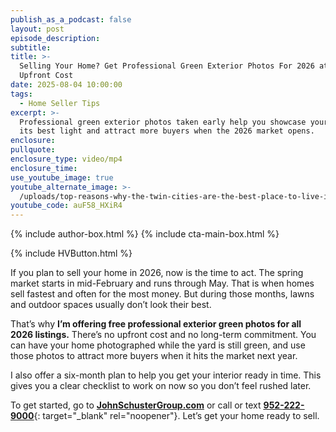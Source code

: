 ```yaml
---
publish_as_a_podcast: false
layout: post
episode_description:
subtitle:
title: >-
  Selling Your Home? Get Professional Green Exterior Photos For 2026 at No
  Upfront Cost
date: 2025-08-04 10:00:00
tags:
  - Home Seller Tips
excerpt: >-
  Professional green exterior photos taken early help you showcase your home in
  its best light and attract more buyers when the 2026 market opens.
enclosure:
pullquote:
enclosure_type: video/mp4
enclosure_time:
use_youtube_image: true
youtube_alternate_image: >-
  /uploads/top-reasons-why-the-twin-cities-are-the-best-place-to-live-in-the-us.jpg
youtube_code: auF58_HXiR4
---
```


{% include author-box.html %}
{% include cta-main-box.html %}

{% include HVButton.html %}

If you plan to sell your home in 2026, now is the time to act. The spring market starts in mid-February and runs through May. That is when homes sell fastest and often for the most money. But during those months, lawns and outdoor spaces usually don’t look their best.

That’s why **I’m offering free professional exterior green photos for all 2026 listings.** There’s no upfront cost and no long-term commitment. You can have your home photographed while the yard is still green, and use those photos to attract more buyers when it hits the market next year.

I also offer a six-month plan to help you get your interior ready in time. This gives you a clear checklist to work on now so you don’t feel rushed later.

To get started, go to [**JohnSchusterGroup.com**](http://johnschustergroup.com) or call or text [**<u>952-222-9000</u>**](tel:9522229000 "952-222-9000"){: target="_blank" rel="noopener"}. Let’s get your home ready to sell.